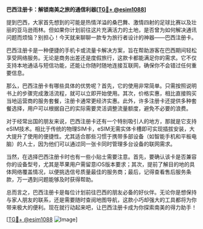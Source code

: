 **巴西注册卡：解锁南美之旅的通信利器[[TG💪+ @esim1088](https://t.me/s/esim1088)]**

提到巴西，大家首先想到的可能是热情洋溢的桑巴舞、激情四射的足球比赛以及壮丽的亚马逊雨林。但如果你计划前往这片充满活力的土地，是否曾为如何解决通讯问题而烦恼？别担心！今天就来聊聊一款专为旅行者设计的神器——巴西注册卡。

巴西注册卡是一种便捷的手机卡或流量卡解决方案，旨在帮助游客在巴西期间轻松享受网络服务。无论是商务出差还是度假旅行，这款卡都能满足你的需求。它不仅支持本地通话与短信功能，还能让你随时随地连接互联网，确保你不会错过任何重要信息。

那么，巴西注册卡有哪些具体的优势呢？首先，它的使用非常简单。只需按照说明书上的步骤完成激活流程，就可以立即开始使用。其次，价格实惠，相比直接购买当地运营商的服务套餐，注册卡通常更经济实惠。此外，许多注册卡还提供多种套餐选择，用户可以根据自己的实际需要灵活调整流量额度，避免不必要的浪费。

对于经常出国的朋友来说，巴西注册卡还有一个特别吸引人的地方，那就是它支持eSIM技术。相比于传统的物理SIM卡，eSIM无需实体卡槽即可实现插拔安装，大大提升了使用的便捷性。尤其适合那些习惯于携带多部设备（如智能手机和平板电脑）的人士，因为他们可以通过同一张卡同时管理多台设备的联网需求。

当然，在选择巴西注册卡时也有一些小贴士需要注意。首先，要确认该卡是否兼容你的设备型号，尤其是苹果用户需留意iOS版本要求；其次，提前了解目的地的具体网络覆盖情况，以便挑选信号质量最佳的服务商；最后，记得查看售后服务条款，万一遇到问题能够及时获得帮助。

总而言之，巴西注册卡是每位计划前往巴西的朋友必备的好伙伴。无论你是想保持与家人朋友的联系，还是需要随时查阅地图导航，这款小巧却强大的工具都将为你带来极大的便利。现在就行动起来吧，让巴西注册卡成为你探索南美的得力助手！

[[TG💪+ @esim1088](https://t.me/s/esim1088) ![Image](https://i.postimg.cc/4NQfJmqS/Snipaste-2025-05-13-00-14-12.png)]